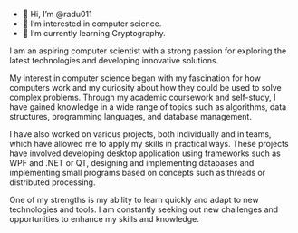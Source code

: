- 👋 Hi, I’m @radu011
- 👀 I’m interested in computer science.
- 🌱 I’m currently learning Cryptography.

I am an aspiring computer scientist with a strong passion for exploring the latest technologies and developing innovative solutions.

My interest in computer science began with my fascination for how computers work and my curiosity about how they could be used to solve complex problems. Through my academic coursework and self-study, I have gained knowledge in a wide range of topics such as algorithms, data structures, programming languages, and database management.

I have also worked on various projects, both individually and in teams, which have allowed me to apply my skills in practical ways. These projects have involved developing desktop application using frameworks such as WPF and .NET or QT, designing and implementing databases and implementing small programs based on concepts such as threads or distributed processing.

One of my strengths is my ability to learn quickly and adapt to new technologies and tools. I am constantly seeking out new challenges and opportunities to enhance my skills and knowledge.

<!---
radu011/radu011 is a ✨ special ✨ repository because its `README.md` (this file) appears on your GitHub profile.
You can click the Preview link to take a look at your changes.
--->
